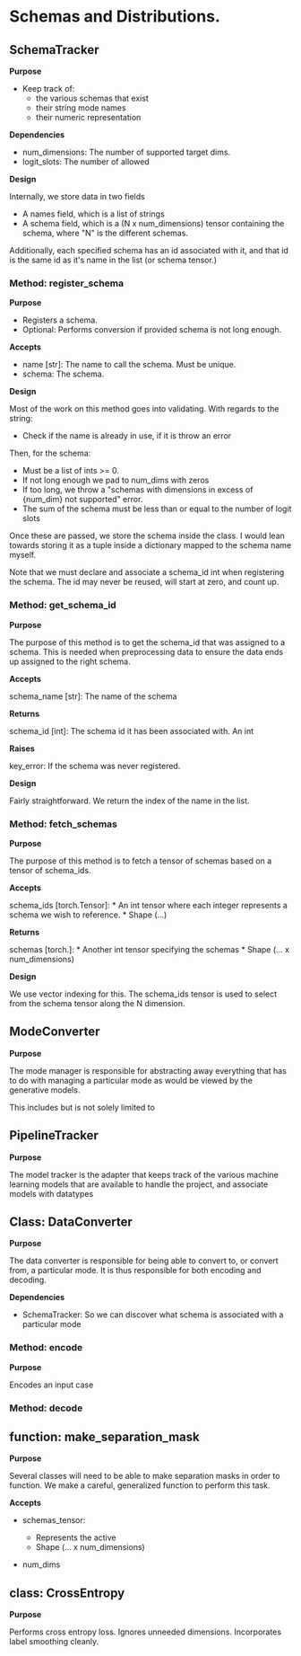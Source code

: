 # Schemas and Distributions.

## SchemaTracker

**Purpose**

* Keep track of:
  * the various schemas that exist
  * their string mode names
  * their numeric representation

**Dependencies**

* num_dimensions: The number of supported target dims.
* logit_slots: The number of allowed

**Design**

Internally, we store data in two fields

* A names field, which is a list of strings
* A schema field, which is a (N x num_dimensions) tensor containing the schema, where
  "N" is the different schemas.

Additionally, each specified schema has an id associated with it, and that 
id is the same id as it's name in the list (or schema tensor.)

### Method: register_schema

**Purpose**

* Registers a schema.
* Optional: Performs conversion if provided schema is not long enough.

**Accepts**

* name [str]: The name to call the schema. Must be unique.
* schema: The schema.

**Design**

Most of the work on this method goes into validating. With regards to the string:

* Check if the name is already in use, if it is throw an error

Then, for the schema:

* Must be a list of ints >= 0.
* If not long enough we pad to num_dims with zeros
* If too long, we throw a "schemas with dimensions in excess of {num_dim} not supported" error.
* The sum of the schema must be less than or equal to the number of logit slots

Once these are passed, we store the schema inside the class. I would lean towards
storing it as a tuple inside a dictionary mapped to the schema name myself. 

Note that we must declare and associate a schema_id int when registering the schema. The
id may never be reused, will start at zero, and count up.

### Method: get_schema_id

**Purpose**

The purpose of this method is to get the schema_id that was assigned to a schema.
This is needed when preprocessing data to ensure the data ends up assigned to the
right schema.

**Accepts**

schema_name [str]: The name of the schema

**Returns**

schema_id [int]: The schema id it has been associated with. An int

**Raises**

key_error: If the schema was never registered.

**Design**

Fairly straightforward. We return the index of the name in the list.

### Method: fetch_schemas

**Purpose**

The purpose of this method is to fetch a tensor of schemas based on a tensor
of schema_ids. 

**Accepts**

schema_ids [torch.Tensor]:
    * An int tensor where each integer represents a schema we wish to reference.
    * Shape (...)

**Returns**

schemas [torch.]:
    * Another int tensor specifying the schemas
    * Shape (... x num_dimensions)

**Design**

We use vector indexing for this. The schema_ids tensor is used
to select from the schema tensor along the N dimension.

## ModeConverter

**Purpose**

The mode manager is responsible for abstracting away everything
that has to do with managing a particular mode as would be 
viewed by the generative models. 

This includes but is not solely limited to 

## PipelineTracker

**Purpose**

The model tracker is the adapter that keeps track of the various
machine learning models that are available to handle the project, and
associate models with datatypes





## Class: DataConverter

**Purpose**

The data converter is responsible for being able to convert to, or
convert from, a particular mode. It is thus responsible for both
encoding and decoding.

**Dependencies**

* SchemaTracker: So we can discover what schema is associated with a particular mode

### Method: encode

**Purpose**

Encodes an input case

### Method: decode



## function: make_separation_mask

**Purpose**

Several classes will need to be able to make separation masks in order to function. We
make a careful, generalized function to perform this task.

**Accepts**

* schemas_tensor:
  * Represents the active 
  * Shape (... x num_dimensions)

* num_dims

## class: CrossEntropy

**Purpose**

Performs cross entropy loss. Ignores unneeded dimensions. Incorporates label
smoothing cleanly.
